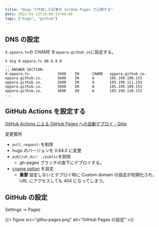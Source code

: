 ```yaml
---
title: "Hugo で作成した記事を GitHub Pages で公開する"
date: 2022-03-12T16:08:15+09:00
tags: ["hugo", "github"]
---
```


## DNS の設定

`d.oppara.tv`の CNAME を`oppara.github.io`に設定する。

```console
% dig d.oppara.tv @8.8.8.8
...
;; ANSWER SECTION:
d.oppara.tv.            3600    IN      CNAME   oppara.github.io.
oppara.github.io.       3600    IN      A       185.199.108.153
oppara.github.io.       3600    IN      A       185.199.111.153
oppara.github.io.       3600    IN      A       185.199.109.153
oppara.github.io.       3600    IN      A       185.199.110.153
...
```

## GitHub Actions を設定する

[GitHub Actions による GitHub Pages への自動デプロイ - Qiita](https://qiita.com/peaceiris/items/d401f2e5724fdcb0759d)

変更箇所

- `pull_request:`を削除
- hugo のバージョンを 0.94.0 に変更
- `publish_dir: ./public`を削除
  - gh-pages ブランチの直下にデプロイする。
- [cname option](https://github.com/peaceiris/actions-gh-pages#%EF%B8%8F-add-cname-file-cname) を設定
  - **重要** 設定しないとデプロイ時に Custom domain の設定が初期化され、URL にアクセスしても 404 になってしまう。

## GitHub の設定

Settings -> Pages

{{< figure src="githu-pages.png" alt="GitHub Pages の設定" >}}

